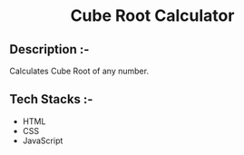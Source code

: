 # <p align="center">Cube Root Calculator</p>

## Description :-

Calculates Cube Root of any number.

## Tech Stacks :-

- HTML
- CSS
- JavaScript


